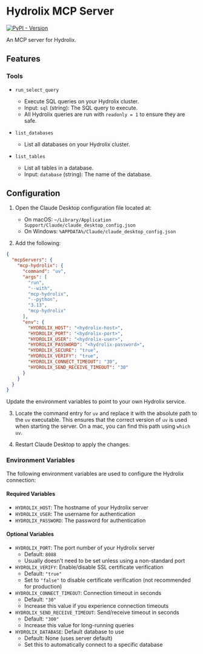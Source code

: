 # Hydrolix MCP Server
[![PyPI - Version](https://img.shields.io/pypi/v/mcp-hydrolix)](https://pypi.org/project/mcp-hydrolix)

An MCP server for Hydrolix.

## Features

### Tools

* `run_select_query`
  - Execute SQL queries on your Hydrolix cluster.
  - Input: `sql` (string): The SQL query to execute.
  - All Hydrolix queries are run with `readonly = 1` to ensure they are safe.

* `list_databases`
  - List all databases on your Hydrolix cluster.

* `list_tables`
  - List all tables in a database.
  - Input: `database` (string): The name of the database.

## Configuration

1. Open the Claude Desktop configuration file located at:
   - On macOS: `~/Library/Application Support/Claude/claude_desktop_config.json`
   - On Windows: `%APPDATA%/Claude/claude_desktop_config.json`

2. Add the following:

```json
{
  "mcpServers": {
    "mcp-hydrolix": {
      "command": "uv",
      "args": [
        "run",
        "--with",
        "mcp-hydrolix",
        "--python",
        "3.13",
        "mcp-hydrolix"
      ],
      "env": {
        "HYDROLIX_HOST": "<hydrolix-host>",
        "HYDROLIX_PORT": "<hydrolix-port>",
        "HYDROLIX_USER": "<hydrolix-user>",
        "HYDROLIX_PASSWORD": "<hydrolix-password>",
        "HYDROLIX_SECURE": "true",
        "HYDROLIX_VERIFY": "true",
        "HYDROLIX_CONNECT_TIMEOUT": "30",
        "HYDROLIX_SEND_RECEIVE_TIMEOUT": "30"
      }
    }
  }
}
```

Update the environment variables to point to your own Hydrolix service.

3. Locate the command entry for `uv` and replace it with the absolute path to the `uv` executable. This ensures that the correct version of `uv` is used when starting the server. On a mac, you can find this path using `which uv`.

4. Restart Claude Desktop to apply the changes.

### Environment Variables

The following environment variables are used to configure the Hydrolix connection:

#### Required Variables
* `HYDROLIX_HOST`: The hostname of your Hydrolix server
* `HYDROLIX_USER`: The username for authentication
* `HYDROLIX_PASSWORD`: The password for authentication

#### Optional Variables
* `HYDROLIX_PORT`: The port number of your Hydrolix server
  - Default: `8088`
  - Usually doesn't need to be set unless using a non-standard port
* `HYDROLIX_VERIFY`: Enable/disable SSL certificate verification
  - Default: `"true"`
  - Set to `"false"` to disable certificate verification (not recommended for production)
* `HYDROLIX_CONNECT_TIMEOUT`: Connection timeout in seconds
  - Default: `"30"`
  - Increase this value if you experience connection timeouts
* `HYDROLIX_SEND_RECEIVE_TIMEOUT`: Send/receive timeout in seconds
  - Default: `"300"`
  - Increase this value for long-running queries
* `HYDROLIX_DATABASE`: Default database to use
  - Default: None (uses server default)
  - Set this to automatically connect to a specific database
